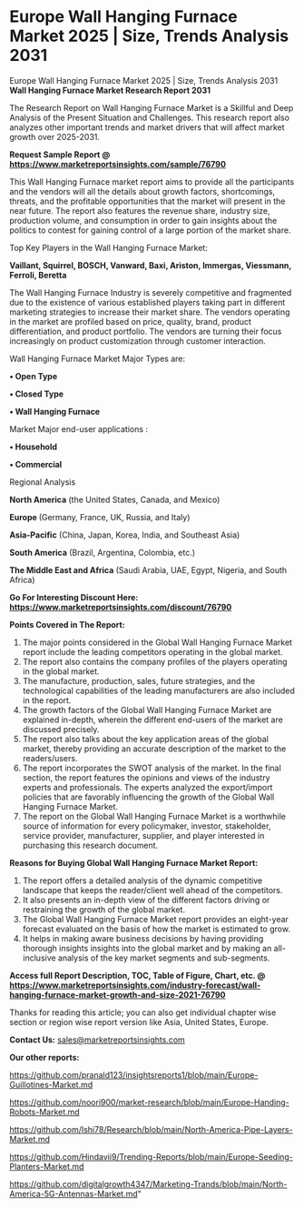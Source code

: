 # Europe Wall Hanging Furnace Market 2025 | Size, Trends Analysis 2031
Europe Wall Hanging Furnace Market 2025 | Size, Trends Analysis 2031
<strong>Wall Hanging Furnace Market Research Report 2031</strong>

The Research Report on Wall Hanging Furnace Market is a Skillful and Deep Analysis of the Present Situation and Challenges. This research report also analyzes other important trends and market drivers that will affect market growth over 2025-2031.

<strong>Request Sample Report @ <a href=https://www.marketreportsinsights.com/sample/76790>https://www.marketreportsinsights.com/sample/76790</a></strong>

This Wall Hanging Furnace market report aims to provide all the participants and the vendors will all the details about growth factors, shortcomings, threats, and the profitable opportunities that the market will present in the near future. The report also features the revenue share, industry size, production volume, and consumption in order to gain insights about the politics to contest for gaining control of a large portion of the market share.

Top Key Players in the Wall Hanging Furnace Market:

<strong>Vaillant, Squirrel, BOSCH, Vanward, Baxi, Ariston, Immergas, Viessmann, Ferroli, Beretta</strong>

The Wall Hanging Furnace Industry is severely competitive and fragmented due to the existence of various established players taking part in different marketing strategies to increase their market share. The vendors operating in the market are profiled based on price, quality, brand, product differentiation, and product portfolio. The vendors are turning their focus increasingly on product customization through customer interaction.

Wall Hanging Furnace Market Major Types are:

<strong>• Open Type

• Closed Type

• Wall Hanging Furnace</strong>

Market Major end-user applications :

<strong>• Household

• Commercial</strong>

Regional Analysis

</u><strong><b>North America</b></strong> (the United States, Canada, and Mexico)

<strong><b>Europe </b></strong>(Germany, France, UK, Russia, and Italy)

<strong><b>Asia-Pacific</b></strong> (China, Japan, Korea, India, and Southeast Asia)

<strong><b>South America</b></strong> (Brazil, Argentina, Colombia, etc.)

<strong><b>The Middle East and Africa</b></strong> (Saudi Arabia, UAE, Egypt, Nigeria, and South Africa)

<strong>Go For Interesting Discount Here: <a href=https://www.marketreportsinsights.com/discount/76790>https://www.marketreportsinsights.com/discount/76790</a></strong>

<strong>Points Covered in The Report:</strong>
<ol>
  <li>The major points considered in the Global Wall Hanging Furnace Market report include the leading competitors operating in the global market.</li>
  <li>The report also contains the company profiles of the players operating in the global market.</li>
  <li>The manufacture, production, sales, future strategies, and the technological capabilities of the leading manufacturers are also included in the report.</li>
  <li>The growth factors of the Global Wall Hanging Furnace Market are explained in-depth, wherein the different end-users of the market are discussed precisely.</li>
  <li>The report also talks about the key application areas of the global market, thereby providing an accurate description of the market to the readers/users.</li>
  <li>The report incorporates the SWOT analysis of the market. In the final section, the report features the opinions and views of the industry experts and professionals. The experts analyzed the export/import policies that are favorably influencing the growth of the Global Wall Hanging Furnace Market.</li>
  <li>The report on the Global Wall Hanging Furnace Market is a worthwhile source of information for every policymaker, investor, stakeholder, service provider, manufacturer, supplier, and player interested in purchasing this research document.</li>
</ol>
<strong>Reasons for Buying Global Wall Hanging Furnace Market Report:</strong>

<ol>
  <li>The report offers a detailed analysis of the dynamic competitive landscape that keeps the reader/client well ahead of the competitors.</li>
  <li>It also presents an in-depth view of the different factors driving or restraining the growth of the global market.</li>
  <li>The Global Wall Hanging Furnace Market report provides an eight-year forecast evaluated on the basis of how the market is estimated to grow.</li>
  <li>It helps in making aware business decisions by having providing thorough insights insights into the global market and by making an all-inclusive analysis of the key market segments and sub-segments.</li>
</ol>
<strong>Access full Report Description, TOC, Table of Figure, Chart, etc. @ <a href=https://www.marketreportsinsights.com/industry-forecast/wall-hanging-furnace-market-growth-and-size-2021-76790>https://www.marketreportsinsights.com/industry-forecast/wall-hanging-furnace-market-growth-and-size-2021-76790</a></strong>


Thanks for reading this article; you can also get individual chapter wise section or region wise report version like Asia, United States, Europe.

<strong>Contact Us:</strong>
sales@marketreportsinsights.com

<strong>Our other reports:</strong>

<a href=https://github.com/pranald123/insightsreports1/blob/main/Europe-Guillotines-Market.md>https://github.com/pranald123/insightsreports1/blob/main/Europe-Guillotines-Market.md</a>

<a href=https://github.com/noori900/market-research/blob/main/Europe-Handing-Robots-Market.md>https://github.com/noori900/market-research/blob/main/Europe-Handing-Robots-Market.md</a>

<a href=https://github.com/Ishi78/Research/blob/main/North-America-Pipe-Layers-Market.md>https://github.com/Ishi78/Research/blob/main/North-America-Pipe-Layers-Market.md</a>

<a href=https://github.com/Hindavii9/Trending-Reports/blob/main/Europe-Seeding-Planters-Market.md>https://github.com/Hindavii9/Trending-Reports/blob/main/Europe-Seeding-Planters-Market.md</a>

<a href=https://github.com/digitalgrowth4347/Marketing-Trands/blob/main/North-America-5G-Antennas-Market.md>https://github.com/digitalgrowth4347/Marketing-Trands/blob/main/North-America-5G-Antennas-Market.md</a>"
